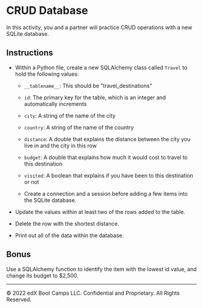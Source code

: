 # CRUD Database

In this activity, you and a partner will practice CRUD operations with a new SQLite database.

## Instructions

* Within a Python file, create a new SQLAlchemy class called `Travel` to hold the following values:

    * `__tablename__`: This should be "travel_destinations"

    * `id`: The primary key for the table, which is an integer and automatically increments

    * `city`: A string of the name of the city

    * `country`: A string of the name of the country

    * `distance`: A double that explains the distance between the city you live in and the city in this row

    * `budget`: A double that explains how much it would cost to travel to this destination

    * `visited`: A boolean that explains if you have been to this destination or not

    * Create a connection and a session before adding a few items into the SQLite database.

* Update the values within at least two of the rows added to the table.

* Delete the row with the shortest distance.

* Print out all of the data within the database.

## Bonus

Use a SQLAlchemy function to identify the item with the lowest id value, and change its budget to $2,500.

---

© 2022 edX Boot Camps LLC. Confidential and Proprietary. All Rights Reserved.
